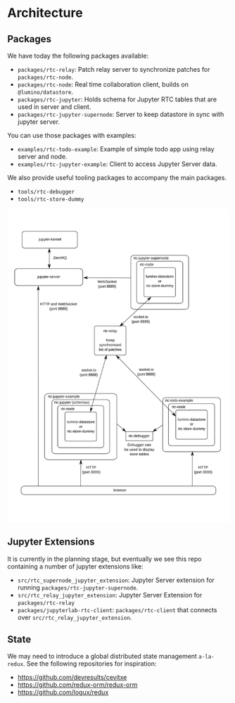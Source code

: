 # Architecture

## Packages

We have today the following packages available:

- `packages/rtc-relay`: Patch relay server to synchronize patches for `packages/rtc-node`.
- `packages/rtc-node`: Real time collaboration client, builds on `@lumino/datastore`.
- `packages/rtc-jupyter`: Holds schema for Jupyter RTC tables that are used in server and client.
- `packages/rtc-jupyter-supernode`: Server to keep datastore in sync with jupyter server.

You can use those packages with examples:

- `examples/rtc-todo-example`: Example of simple todo app using relay server and node.
- `examples/rtc-jupyter-example`: Client to access Jupyter Server data.

We also provide useful tooling packages to accompany the main packages.

- `tools/rtc-debugger`
- `tools/rtc-store-dummy`

![The development architecture](images/dev-architecture.svg "The development architecture")

## Jupyter Extensions

It is currently in the planning stage, but eventually we see this repo containing a number of jupyter extensions like:

- `src/rtc_supernode_jupyter_extension`: Jupyter Server extension for running `packages/rtc-jupyter-supernode`.
- `src/rtc_relay_jupyter_extension`: Jupyter Server Extension for `packages/rtc-relay`
- `packages/jupyterlab-rtc-client`: `packages/rtc-client` that connects over `src/rtc_relay_jupyter_extension`.

## State

We may need to introduce a global distributed state management `a-la-redux`. See the following repositories for inspiration:

- <https://github.com/devresults/cevitxe>
- <https://github.com/redux-orm/redux-orm>
- <https://github.com/logux/redux>

